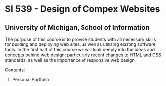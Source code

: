 # SI 539 - Design of Compex Websites 
## University of Michigan, School of Information

The purpose of this course is to provide students with all necessary skills for building and deploying web sites, as well as utilizing existing software tools. In the first half of this course we will look deeply into the ideas and concepts behind web design; particularly recent changes to HTML and CSS standards, as well as the importance of responsive web design.

Contents:
  1. Personal Portfolio
